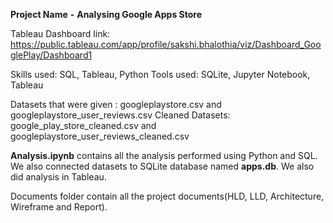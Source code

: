**Project Name** **-** **Analysing Google Apps Store**

Tableau Dashboard link: https://public.tableau.com/app/profile/sakshi.bhalothia/viz/Dashboard_GooglePlay/Dashboard1

Skills used: SQL, Tableau, Python
Tools used: SQLite, Jupyter Notebook, Tableau

Datasets that were given : googleplaystore.csv and googleplaystore_user_reviews.csv
Cleaned Datasets: google_play_store_cleaned.csv and googleplaystore_user_reviews_cleaned.csv

**Analysis.ipynb** contains all the analysis performed using Python and SQL. We also connected datasets to SQLite database named **apps.db**.
We also did analysis in Tableau.

Documents folder contain all the project documents(HLD, LLD, Architecture, Wireframe and Report).
